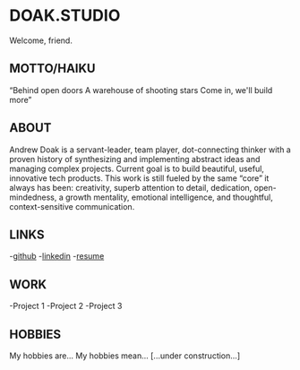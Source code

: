 # DOAK.STUDIO
Welcome, friend.

## MOTTO/HAIKU
“Behind open doors
A warehouse of shooting stars
Come in, we'll build more”

## ABOUT
Andrew Doak is a servant-leader, team player, dot-connecting thinker with a proven history of synthesizing and implementing abstract ideas and managing complex projects. Current goal is to build beautiful, useful, innovative tech products. This work is still fueled by the same “core” it always has been: creativity, superb attention to detail, dedication, open-mindedness, a growth mentality, emotional intelligence, and thoughtful, context-sensitive communication.

## LINKS
-<a href="https://github.com/andrewdoak/" target="_blank" style="font-size: 1em">github</a>
-<a href="https://www.linkedin.com/in/doak-andrew/" target="_blank" style="font-size: 1em">linkedin</a>
-<a href="https://github.com/andrewdoak/doak.studio/blob/main/andrew-doak_resume.pdf" target="_blank" style="font-size: 1em">resume</a>


## WORK
-Project 1
-Project 2
-Project 3

## HOBBIES
My hobbies are...
My hobbies mean...
[...under construction...]
